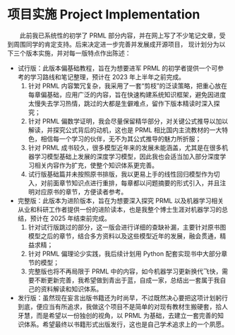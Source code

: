 # 项目实施 Project Implementation

&emsp;&emsp;此前我已系统性的初学了 PRML 部分内容，并在网上写了不少笔记文章，受到周围同学的肯定支持。后来决定进一步完善并发展成开源项目，
现计划分为以下三个版本实施，并对每一版特点作出陈述：
* 试行版：此版本偏基础教程，旨在为想要进军 PRML 的初学者提供一个可参考的学习路线和笔记整理，预计在 2023 年上半年之前完成。
    1. 针对 PRML 内容繁冗复杂，我采用了一套“剪枝”的泛读策略，把重心放在每章偏基础，应用广泛的内容，旨在快速构建系统知识框架，避免因进度太慢失去学习热情，跳过的大都是生僻难点，留作下版本精读时深入探究；
    2. 针对 PRML 偏数学证明，我会尽量保留精华部分，对关键公式推导以加以解读，并探究公式背后的动机，这也是 PRML 相比国内主流教材的一大特色，相信每一个学习的伙伴，无不为其公式推导的魅力所折服；
    3. 针对 PRML 成书较久，很多模型近年来的发展未能涵盖，尤其是在很多机器学习模型基础上发展的深度学习模型，因此我也会适当加入部分深度学习相关内容作为扩充，使整个知识体系更完善。
    4. 试行版基础篇并未按照原书排版，我以更易上手的线性回归模型作为切入，对前面章节知识点进行重排，每章都以问题摘要的形式引入，并且注明对应原书的章节，方便读者参考。
* 完整版：此版本为进阶版本，旨在为想要深入探究 PRML 以及机器学习相关从业和科研工作者提供一份的进阶读本，也是我整个博士生涯对机器学习的总结，预计在 2025 年结束前完成。
    1. 针对试行版跳过的部分，这一版会进行详细的查缺补漏，主要针对原书图模型之后的章节，结合多方资料以及这些模型近年的发展，融会贯通，精益求精；
    2. 针对 PRML 偏理论少实践，我后续计划用 Python 配套实现书中大部分章节的模型；
    3. 完整版也将不再局限于 PRML 中的内容，如今机器学习更新换代飞快，需要不断更新完善，我希望做到青出于蓝，自成一家，总结出一套属于我自己的资料解读和知识体系。
* 发行版：虽然现在妄言出版书籍还为时尚早，不过既然决心要把这项计划躬行到底，便应当有所追求，我做这个项目不是简单的对现有教材生搬硬套，拾人牙慧，而是希望以一份独创的视角，以 PRML 为基础，去建立一套完善的知识体系。希望最终以书籍形式出版发行，这也是自己学术追求上的一个夙愿。